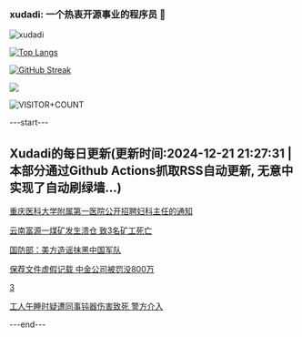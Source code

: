 ### xudadi: 一个热衷开源事业的程序员 👋

![xudadi](https://github-readme-stats-git-masterorgs-github-readme-stats-team.vercel.app/api?username=xudadi)

[![Top Langs](https://github-readme-stats.vercel.app/api/top-langs/?username=xudadi)](https://github.com/anuraghazra/github-readme-stats)

[![GitHub Streak](https://streak-stats.demolab.com?user=xudadi&locale=zh_Hans)](https://git.io/streak-stats)

![](https://raw.githubusercontent.com/xudadi/xudadi/main/assets/github-contribution-grid-snake.svg)

![VISITOR+COUNT](https://komarev.com/ghpvc/?username=xudadi&label=VISITOR+COUNT)


---start---

## Xudadi的每日更新(更新时间:2024-12-21 21:27:31 | 本部分通过Github Actions抓取RSS自动更新, 无意中实现了自动刷绿墙...)

[重庆医科大学附属第一医院公开招聘妇科主任的通知](https://www.gongkaoleida.com/article/2239436)

[云南富源一煤矿发生溃仓 致3名矿工死亡](https://m.163.com/news/article/JJV1RB3J000189PS.html)

[国防部：美方造谣抹黑中国军队](https://m.163.com/news/article/JJUVCVSD0534A4SC.html)

[保荐文件虚假记载 中金公司被罚没800万](https://m.163.com/news/article/JJU82E8O0530NLC9.html)

[3](https://m.163.com/touch/news/sub/domestic)

[工人午睡时疑遭同事钝器伤害致死 警方介入](https://m.163.com/news/article/JJUFSSC4053469LG.html)

---end---
